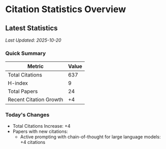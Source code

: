 # Citation Statistics Overview

## Latest Statistics
*Last Updated: 2025-10-20*

### Quick Summary
| Metric | Value |
| ------ | ----- |
| Total Citations | 637 |
| H-index | 9 |
| Total Papers | 24 |
| Recent Citation Growth | +4 |

### Today's Changes
- Total Citations Increase: +4
- Papers with new citations:
  - Active prompting with chain-of-thought for large language models: +4 citations